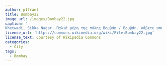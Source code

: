 ```yaml
---
author: p17rant
title: Bombay22
image_url: /images/Bombay22.jpg
caption: '
Khetwadi, Sikka Nagar. Παλιά μέρη της πόλης Βομβάη / Βομβάη. Λάβετε υπόψη τις πολυάριθμες στέγες των δαπέδων. Αυτά σιγά σιγά αντικαθίστανται από ουρανοξύστες.'
license_url: 'https://commons.wikimedia.org/wiki/File:Bombay22.jpg'
license_text: Courtesy of Wikipedia Commons
categories:
  - City
tags:
  - Bombay
---
```

